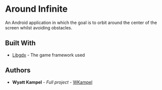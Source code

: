 # Around Infinite

An Android application in which the goal is to orbit around the center of the screen whilst avoiding obstacles.

## Built With

* [Libgdx](https://libgdx.badlogicgames.com/) - The game framework used

## Authors

* **Wyatt Kampel** - *Full project* - [WKampel](https://github.com/WKampel)
